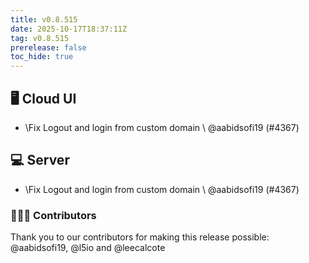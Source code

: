 ```yaml
---
title: v0.8.515
date: 2025-10-17T18:37:11Z
tag: v0.8.515
prerelease: false
toc_hide: true
---
```


## 🖥 Cloud UI

- \Fix Logout and login from custom domain \ @aabidsofi19 (#4367)

## 💻 Server

- \Fix Logout and login from custom domain \ @aabidsofi19 (#4367)

### 👨🏽‍💻 Contributors

Thank you to our contributors for making this release possible:
@aabidsofi19, @l5io and @leecalcote

